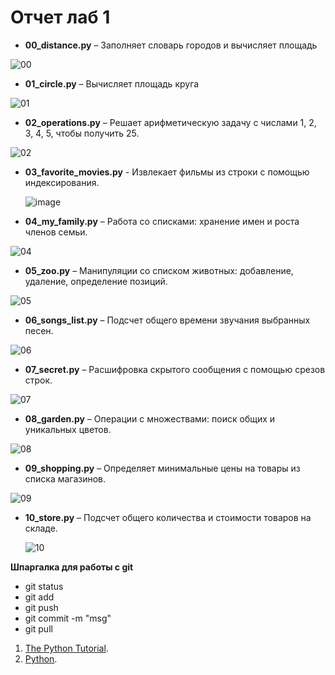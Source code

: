 # Отчет лаб 1

- **00_distance.py** – Заполняет словарь городов и вычисляет площадь

![00](https://github.com/user-attachments/assets/e79b9b2d-734a-4393-bde6-94a948e1db10)

- **01_circle.py** – Вычисляет площадь круга

![01](https://github.com/user-attachments/assets/adea4c43-38d5-4bfe-852f-c064fb0ce6dd)

- **02_operations.py** – Решает арифметическую задачу с числами 1, 2, 3, 4, 5, чтобы получить 25.
  
![02](https://github.com/user-attachments/assets/b7d7ba17-f56f-4eb8-bc45-c9d0e18ad75d)

  
- **03_favorite_movies.py** - Извлекает фильмы из строки с помощью индексирования.

  ![image](https://github.com/user-attachments/assets/99ca802b-4243-4c8f-a055-d5e95d607e24)


  
- **04_my_family.py** – Работа со списками: хранение имен и роста членов семьи.
  
![04](https://github.com/user-attachments/assets/e0116613-addb-4af0-89b4-a6e8a378c468)

  
- **05_zoo.py** – Манипуляции со списком животных: добавление, удаление, определение позиций.
  
![05](https://github.com/user-attachments/assets/27a23fec-8eae-4673-9e4c-1da125d84595)

  
- **06_songs_list.py** – Подсчет общего времени звучания выбранных песен.
  
![06](https://github.com/user-attachments/assets/68ac49b1-55d2-4d5a-aa2b-ab0d34741f8f)

  
- **07_secret.py** – Расшифровка скрытого сообщения с помощью срезов строк.
  
![07](https://github.com/user-attachments/assets/7d0e9719-a178-4b15-afd5-f9585165264b)

  
- **08_garden.py** – Операции с множествами: поиск общих и уникальных цветов.
  
![08](https://github.com/user-attachments/assets/51bc14fd-2d81-473c-841c-d68872516b6b)

  
- **09_shopping.py** – Определяет минимальные цены на товары из списка магазинов.
  
![09](https://github.com/user-attachments/assets/1d86a23c-9065-4c28-a371-5ebb87cbdc64)

  
- **10_store.py** – Подсчет общего количества и стоимости товаров на складе.
  
  ![10](https://github.com/user-attachments/assets/4a8d5df0-299f-4353-87a2-2d1a22b75062)

**Шпаргалка для работы с git**
 * git status
 * git add <file>
 * git push
 * git commit -m "msg"
 * git pull


1. [The Python Tutorial](https://docs.python.org/3/tutorial/).
2. [Python](https://code-basics.com/ru/languages/python).


    

